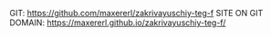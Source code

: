 GIT: https://github.com/maxererl/zakrivayuschiy-teg-f
SITE ON GIT DOMAIN: https://maxererl.github.io/zakrivayuschiy-teg-f/